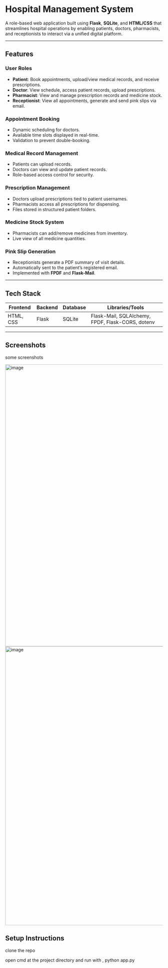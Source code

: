 #  Hospital Management System

A role-based web application built using **Flask**, **SQLite**, and **HTML/CSS** that streamlines hospital operations by enabling patients, doctors, pharmacists, and receptionists to interact via a unified digital platform.

---

##  Features

###  User Roles
- **Patient**: Book appointments, upload/view medical records, and receive prescriptions.
- **Doctor**: View schedule, access patient records, upload prescriptions.
- **Pharmacist**: View and manage prescription records and medicine stock.
- **Receptionist**: View all appointments, generate and send pink slips via email.

###  Appointment Booking
- Dynamic scheduling for doctors.
- Available time slots displayed in real-time.
- Validation to prevent double-booking.

###  Medical Record Management
- Patients can upload records.
- Doctors can view and update patient records.
- Role-based access control for security.

###  Prescription Management
- Doctors upload prescriptions tied to patient usernames.
- Pharmacists access all prescriptions for dispensing.
- Files stored in structured patient folders.

###  Medicine Stock System
- Pharmacists can add/remove medicines from inventory.
- Live view of all medicine quantities.

###  Pink Slip Generation
- Receptionists generate a PDF summary of visit details.
- Automatically sent to the patient’s registered email.
- Implemented with **FPDF** and **Flask-Mail**.

---

##  Tech Stack

| Frontend      | Backend     | Database     | Libraries/Tools            |
|---------------|-------------|--------------|-----------------------------|
| HTML, CSS     | Flask       | SQLite       | Flask-Mail, SQLAlchemy, FPDF, Flask-CORS, dotenv |

---

##  Screenshots

some screenshots

<img width="1896" height="902" alt="image" src="https://github.com/user-attachments/assets/82061e4d-3434-478a-ae53-2848d8c9b53c" />

<img width="1892" height="892" alt="image" src="https://github.com/user-attachments/assets/bd3ee10a-3709-4451-a11e-56df60b7e758" />



##  Setup Instructions

clone the repo

open cmd at the project directory and run with , python app.py




